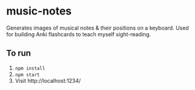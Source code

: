 # music-notes

Generates images of musical notes & their positions on a keyboard. Used for building Anki flashcards to teach myself sight-reading.

## To run

1. `npm install`
1. `npm start`
1. Visit http://localhost:1234/
